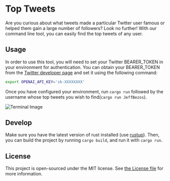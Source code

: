 # Top Tweets

Are you curious about what tweets made a particular Twitter user famous or helped them gain a large number of followers? Look no further! With our command line tool, you can easily find the top tweets of any user.

## Usage

In order to use this tool, you will need to set your Twitter BEARER_TOKEN in your environment for authentication. You can obtain your BEARER_TOKEN from the [Twitter developer page](https://developer.twitter.com/en/portal/dashboard) and set it using the following command:
```bash
export OPENAI_API_KEY='sk-XXXXXXXX'
```

Once you have configured your environment, run `cargo run` followed by the username whose top tweets you wish to find(`cargo run JeffBezos`).

![Terminal Image](https://cdn.discordapp.com/attachments/1037841498449907773/1053686284624875550/Screenshot_2022-12-17_at_8.17.07_PM.png)

## Develop

Make sure you have the latest version of rust installed (use [rustup](https://rustup.rs/)). Then, you can build the project by running `cargo build`, and run it with `cargo run`.

## License

This project is open-sourced under the MIT license. See [the License file](LICENSE) for more information.
